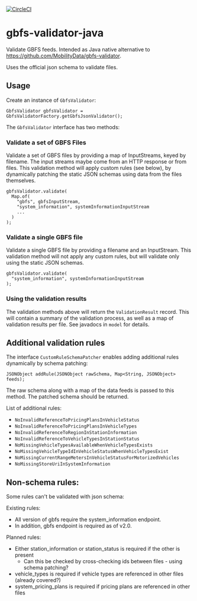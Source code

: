[![CircleCI](https://circleci.com/gh/entur/gbfs-validator-java/tree/master.svg?style=svg)](https://circleci.com/gh/entur/gbfs-validator-java/tree/master)

# gbfs-validator-java

Validate GBFS feeds. Intended as Java native alternative to https://github.com/MobilityData/gbfs-validator.

Uses the official json schema to validate files.

## Usage

Create an instance of `GbfsValidator`:

    GbfsValidator gbfsValidator = GbfsValidatorFactory.getGbfsJsonValidator();

The `GbfsValidator` interface has two methods:

### Validate a set of GBFS Files

Validate a set of GBFS files by providing a map of InputStreams, keyed by filename. 
The input streams maybe come from an HTTP response or from files. This validation
method will apply custom rules (see below), by dynamically patching the static JSON
schemas using data from the files themselves.

    gbfsValidator.validate(
      Map.of(
        "gbfs", gbfsInputStream,
        "system_information", systemInformationInputStream
        ...
      )
    );


### Validate a single GBFS file

Validate a single GBFS file by providing a filename and an InputStream. This validation
method will not apply any custom rules, but will validate only using the static JSON
schemas.


    gbfsValidator.validate(
      "system_information", systemInformationInputStream
    ); 

### Using the validation results

The validation methods above will return the `ValidationResult` record. This will contain a summary of the
validation process, as well as a map of validation results per file. See javadocs in `model` for details.


## Additional validation rules

The interface `CustomRuleSchemaPatcher` enables adding additional rules dynamically by schema patching:

    JSONObject addRule(JSONObject rawSchema, Map<String, JSONObject> feeds);

The raw schema along with a map of the data feeds is passed to this method. The patched schema should be returned.

List of additional rules:

* `NoInvalidReferenceToPricingPlansInVehicleStatus`
* `NoInvalidReferenceToPricingPlansInVehicleTypes`
* `NoInvalidReferenceToRegionInStationInformation`
* `NoInvalidReferenceToVehicleTypesInStationStatus`
* `NoMissingVehicleTypesAvailableWhenVehicleTypesExists`
* `NoMissingVehicleTypeIdInVehicleStatusWhenVehicleTypesExist`
* `NoMissingCurrentRangeMetersInVehicleStatusForMotorizedVehicles`
* `NoMissingStoreUriInSystemInformation`

## Non-schema rules:

Some rules can't be validated with json schema:

Existing rules: 

* All version of gbfs require the system_information endpoint.
* In addition, gbfs endpoint is required as of v2.0.

Planned rules:

* Either station_information or station_status is required if the other is present
  * Can this be checked by cross-checking ids between files - using schema patching?
* vehicle_types is required if vehicle types are referenced in other files (already covered?)
* system_pricing_plans is required if pricing plans are referenced in other files

